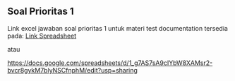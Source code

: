 ## Soal Prioritas 1
Link excel jawaban soal prioritas 1 untuk materi test documentation tersedia pada: [Link Spreadsheet ](https://docs.google.com/spreadsheets/d/1_g7AS7sA9cIYbW8XAMsr2-bvcr8gykM7blyNSCfnphM/edit?usp=sharing)

atau 

https://docs.google.com/spreadsheets/d/1_g7AS7sA9cIYbW8XAMsr2-bvcr8gykM7blyNSCfnphM/edit?usp=sharing